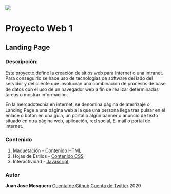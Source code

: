 ![](https://i.imgur.com/1bMIBGH.jpg)
# Proyecto Web 1
## Landing Page

### Descripción:

Este proyecto define la creación de sitios web para Internet o una intranet. Para conseguirlo se hace uso de tecnologías de software del lado del servidor y del cliente que involucran una combinación de procesos de base de datos con el uso de un navegador web a fin de realizar determinadas tareas o mostrar información.

En la mercadotecnia en internet, se denomina página de aterrizaje o Landing Page a una página web a la que una persona llega tras pulsar en el enlace o botón en una guía, un portal o algún banner o anuncio de texto situado en otra página web, aplicación, red social, E-mail o portal de internet.


### Contenido

1. Maquetación - [Contenido HTML](index.html/)
2. Hojas de Estilos - [Contenido CSS](style.css/)
3. Interactividad - [Javascript](script.js/)

### Autor

**Juan Jose Mosquera**
[Cuenta de Github](https://github.com/SiegFried749)
[Cuenta de Twitter](https://twitter.com/juanjosexp04)
2020

